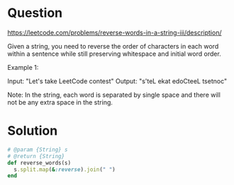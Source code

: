 # Question

https://leetcode.com/problems/reverse-words-in-a-string-iii/description/

Given a string, you need to reverse the order of characters in each word within a sentence while still preserving whitespace and initial word order.

Example 1:

Input: "Let's take LeetCode contest"
Output: "s'teL ekat edoCteeL tsetnoc"

Note: In the string, each word is separated by single space and there will not be any extra space in the string.

# Solution

```Ruby
# @param {String} s
# @return {String}
def reverse_words(s)
  s.split.map(&:reverse).join(" ")
end
```
